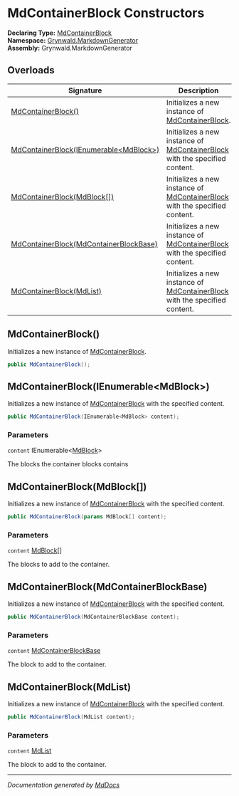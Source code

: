 ﻿<!--  
  <auto-generated>   
    The contents of this file were generated by a tool.  
    Changes to this file may be list if the file is regenerated  
  </auto-generated>   
-->

# MdContainerBlock Constructors

**Declaring Type:** [MdContainerBlock](../index.md)  
**Namespace:** [Grynwald.MarkdownGenerator](../../index.md)  
**Assembly:** Grynwald.MarkdownGenerator

## Overloads

| Signature                                                                       | Description                                                                               |
| ------------------------------------------------------------------------------- | ----------------------------------------------------------------------------------------- |
| [MdContainerBlock()](#mdcontainerblock)                                         | Initializes a new instance of [MdContainerBlock](../index.md).                            |
| [MdContainerBlock(IEnumerable\<MdBlock\>)](#mdcontainerblockienumerablemdblock) | Initializes a new instance of [MdContainerBlock](../index.md) with the specified content. |
| [MdContainerBlock(MdBlock\[\])](#mdcontainerblockmdblock)                       | Initializes a new instance of [MdContainerBlock](../index.md) with the specified content. |
| [MdContainerBlock(MdContainerBlockBase)](#mdcontainerblockmdcontainerblockbase) | Initializes a new instance of [MdContainerBlock](../index.md) with the specified content. |
| [MdContainerBlock(MdList)](#mdcontainerblockmdlist)                             | Initializes a new instance of [MdContainerBlock](../index.md) with the specified content. |

## MdContainerBlock()

Initializes a new instance of [MdContainerBlock](../index.md).

```csharp
public MdContainerBlock();
```

## MdContainerBlock(IEnumerable\<MdBlock\>)

Initializes a new instance of [MdContainerBlock](../index.md) with the specified content.

```csharp
public MdContainerBlock(IEnumerable<MdBlock> content);
```

### Parameters

`content`  IEnumerable\<[MdBlock](../../MdBlock/index.md)\>

The blocks the container blocks contains

## MdContainerBlock(MdBlock\[\])

Initializes a new instance of [MdContainerBlock](../index.md) with the specified content.

```csharp
public MdContainerBlock(params MdBlock[] content);
```

### Parameters

`content`  [MdBlock](../../MdBlock/index.md)\[\]

The blocks to add to the container.

## MdContainerBlock(MdContainerBlockBase)

Initializes a new instance of [MdContainerBlock](../index.md) with the specified content.

```csharp
public MdContainerBlock(MdContainerBlockBase content);
```

### Parameters

`content`  [MdContainerBlockBase](../../MdContainerBlockBase/index.md)

The block to add to the container.

## MdContainerBlock(MdList)

Initializes a new instance of [MdContainerBlock](../index.md) with the specified content.

```csharp
public MdContainerBlock(MdList content);
```

### Parameters

`content`  [MdList](../../MdList/index.md)

The block to add to the container.

___

*Documentation generated by [MdDocs](https://github.com/ap0llo/mddocs)*
